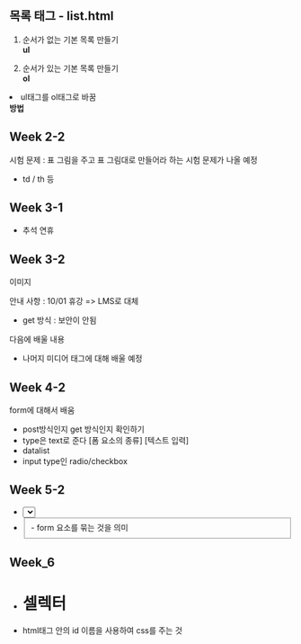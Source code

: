 ## 목록 태그 - list.html
1. 순서가 없는 기본 목록 만들기<br>
<b>ul</b>

2. 순서가 있는 기본 목록 만들기<br>
<b>ol</b>
  <li>ul태그를 ol태그로 바꿈</li>
  <b>방법</b>

## Week 2-2
시험 문제 : 표 그림을 주고 표 그림대로 만들어라 하는 시험 문제가 나올 예정
- td / th 등

## Week 3-1
- 추석 연휴

## Week 3-2
이미지 

안내 사항 : 10/01 휴강 => LMS로 대체

- get 방식 : 보안이 안됨

다음에 배울 내용
- 나머지 미디어 태그에 대해 배울 예정

## Week 4-2
form에 대해서 배움
- post방식인지 get 방식인지 확인하기
- type은 text로 준다
[폼 요소의 종류]
[텍스트 입력]
- datalist 
- input type인 radio/checkbox

## Week 5-2
- <select> 
   - 드롭다운 리스트에 목록 출력, 목록을 선택하는 입력 방식
     - option 태그로 항목 하나 표현
- <fieldset>
  - form 요소를 묶는 것을 의미

## Week_6
- # 셀렉터
- html태그 안의 id 이름을 사용하여 css를 주는 것

